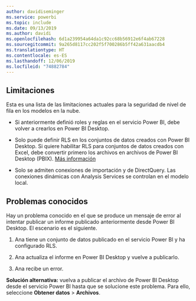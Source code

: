 ```yaml
---
author: davidiseminger
ms.service: powerbi
ms.topic: include
ms.date: 09/13/2019
ms.author: davidi
ms.openlocfilehash: 6d1a239954a64da1c92cc68b56912e6f4ab67228
ms.sourcegitcommit: 9a265d8117cc202f5f700286b5ff42a631aacdb4
ms.translationtype: HT
ms.contentlocale: es-ES
ms.lasthandoff: 12/06/2019
ms.locfileid: "74882784"
---
```

## <a name="limitations"></a>Limitaciones

Esta es una lista de las limitaciones actuales para la seguridad de nivel de fila en los modelos en la nube.

* Si anteriormente definió roles y reglas en el servicio Power BI, debe volver a crearlos en Power BI Desktop.

* Solo puede definir RLS en los conjuntos de datos creados con Power BI Desktop. Si quiere habilitar RLS para conjuntos de datos creados con Excel, debe convertir primero los archivos en archivos de Power BI Desktop (PBIX). [Más información](../desktop-import-excel-workbooks.md)

* Solo se admiten conexiones de importación y de DirectQuery. Las conexiones dinámicas con Analysis Services se controlan en el modelo local.

## <a name="known-issues"></a>Problemas conocidos

Hay un problema conocido en el que se produce un mensaje de error al intentar publicar un informe publicado anteriormente desde Power BI Desktop. El escenario es el siguiente.

1. Ana tiene un conjunto de datos publicado en el servicio Power BI y ha configurado RLS.

1. Ana actualiza el informe en Power BI Desktop y vuelve a publicarlo.

1. Ana recibe un error.

**Solución alternativa:** vuelva a publicar el archivo de Power BI Desktop desde el servicio Power BI hasta que se solucione este problema. Para ello, seleccione **Obtener datos** > **Archivos**.
